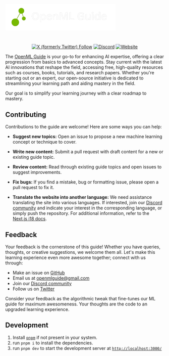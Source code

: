 
<a href="https://www.openmlguide.org/" target="_blank">
<img src="public/logo/readmeLogo.png" width="350"  />
</a>

<div align="center" style="margin-top:40px" >

[![X (formerly Twitter) Follow](https://img.shields.io/twitter/follow/OpenMLGuide)](https://twitter.com/OpenMLGuide)
[![Discord](https://img.shields.io/discord/1159002716371165194?logo=discord&label=Open%20ML%20Guide)](https://discord.gg/kYYatgzV4p)
[![Website](https://img.shields.io/badge/website-openmlguide.org-green)](http://openmlguide.org/)

</div>



The [OpenML Guide](http://openmlguide.org/) is your go-to for enhancing AI expertise, offering a clear progression from basics to advanced concepts. Stay current with the latest AI innovations that reshape the field, accessing free, high-quality resources such as courses, books, tutorials, and research papers. Whether you're starting out or an expert, our open-source initiative is dedicated to streamlining your learning path and aiding mastery in the field.

Our goal is to simplify your learning journey with a clear roadmap to mastery.

## Contributing

Contributions to the guide are welcome! Here are some ways you can help:

- **Suggest new topics:** Open an issue to propose a new machine learning concept or technique to cover.

- **Write new content:** Submit a pull request with draft content for a new or existing guide topic.

- **Review content:** Read through existing guide topics and open issues to suggest improvements.

- **Fix bugs:** If you find a mistake, bug or formatting issue, please open a pull request to fix it.

- **Translate the website into another language:** We need assistance translating the site into various languages. If interested, join our [Discord community](https://discord.gg/sPEeV3E7tS) and indicate your interest in the corresponding language, or simply push the repository. For additional information, refer to the [Next.js i18 docs](https://nextra.site/docs/guide/i18n).

## Feedback

Your feedback is the cornerstone of this guide! Whether you have queries, thoughts, or creative suggestions, we welcome them all. Let's make this learning experience even more awesome together; connect with us through:

- Make an issue on [GitHub](https://github.com/severus27/OpenML-Guide)
- Email us at [openmlguide@gmail.com](mailto:openmlguide@gmail.com)
- Join our [Discord community](https://discord.gg/sPEeV3E7tS)
- Follow us on [Twitter](https://twitter.com/AIPortalGun)

Consider your feedback as the algorithmic tweak that fine-tunes our ML guide for maximum awesomeness. Your thoughts are the code to an upgraded learning experience.

## Development

1. Install [`pnpm`](https://pnpm.io/installation) if not present in your system.
1. run `pnpm i` to install the dependencies.
1. run `pnpm dev` to start the development server at [`http://localhost:3000/`](http://localhost:3000/)
